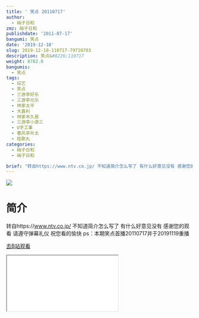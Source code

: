 ```yaml
---
title: ' 笑点 20110717'
author:
  - 硝子日和
zmz: 硝子日和
publishdate: '2011-07-17'
bangumi: 笑点
date: '2019-12-18'
slug: 2019-12-18-110717-79710703
description: 笑点&#8226;110717
weight: 8782.0
bangumis:
  - 笑点
tags:
  - 综艺
  - 笑点
  - 三游亭好乐
  - 三游亭元乐
  - 林家太平
  - 大喜利
  - 林家木久扇
  - 三游亭小游三
  - U字工事
  - 春风亭升太
  - 桂歌丸
categories:
  - 硝子日和
  - 硝子日和

brief: "转自https://www.ntv.co.jp/ 不知道简介怎么写了 有什么好意见没有 感谢您的观看 请遵守弹幕礼仪 祝您看的愉快 ps：本期笑点首播20110717并于20191119重播"
---
```

![](https://raw.githubusercontent.com/tcgriffith/owaraisite/master/static/tmpimg/fa460bb59b0683523f3e47e6d594019a1b99a9c5.jpg.480.jpg)
# 简介  
转自https://www.ntv.co.jp/
不知道简介怎么写了 有什么好意见没有
感谢您的观看 请遵守弹幕礼仪 祝您看的愉快
ps：本期笑点首播20110717并于20191119重播  

[去B站观看](https://www.bilibili.com/video/av79710703/)
<div class ="resp-container"><iframe class="testiframe" src="//player.bilibili.com/player.html?aid=79710703"", scrolling="no", allowfullscreen="true" > </iframe></div> 
